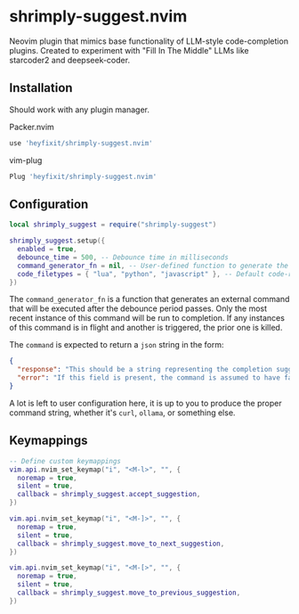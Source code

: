 # shrimply-suggest.nvim

Neovim plugin that mimics base functionality of LLM-style code-completion plugins.
Created to experiment with "Fill In The Middle" LLMs like starcoder2 and deepseek-coder.

## Installation
Should work with any plugin manager.

Packer.nvim
```lua
use 'heyfixit/shrimply-suggest.nvim'
```

vim-plug
```lua
Plug 'heyfixit/shrimply-suggest.nvim'
```

## Configuration

```lua
local shrimply_suggest = require("shrimply-suggest")

shrimply_suggest.setup({
  enabled = true,
  debounce_time = 500, -- Debounce time in milliseconds
  command_generator_fn = nil, -- User-defined function to generate the command string
  code_filetypes = { "lua", "python", "javascript" }, -- Default code-related filetypes
})
```

The `command_generator_fn` is a function that generates an external command that will be executed
after the debounce period passes. Only the most recent instance of this command will be run to completion.
If any instances of this command is in flight and another is triggered, the prior one is killed.

The `command` is expected to return a `json` string in the form:
```json
{
  "response": "This should be a string representing the completion suggestion",
  "error": "If this field is present, the command is assumed to have failed"
}
```

A lot is left to user configuration here, it is up to you to produce the proper command string, whether it's `curl`,
`ollama`, or something else.

## Keymappings

```lua
-- Define custom keymappings
vim.api.nvim_set_keymap("i", "<M-l>", "", {
  noremap = true,
  silent = true,
  callback = shrimply_suggest.accept_suggestion,
})

vim.api.nvim_set_keymap("i", "<M-]>", "", {
  noremap = true,
  silent = true,
  callback = shrimply_suggest.move_to_next_suggestion,
})

vim.api.nvim_set_keymap("i", "<M-[>", "", {
  noremap = true,
  silent = true,
  callback = shrimply_suggest.move_to_previous_suggestion,
})
```

